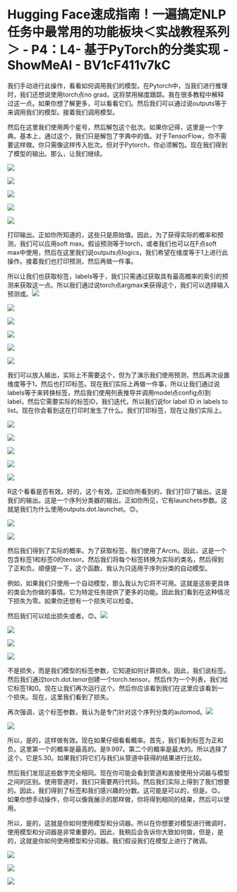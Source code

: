 # Hugging Face速成指南！一遍搞定NLP任务中最常用的功能板块＜实战教程系列＞ - P4：L4- 基于PyTorch的分类实现 - ShowMeAI - BV1cF411v7kC

我们手动进行此操作，看看如何调用我们的模型。在Pytorch中，当我们进行推理时，我们还想说使用torch点no grad。这将禁用梯度跟踪。我在很多教程中解释过这一点。如果你想了解更多，可以看看它们。然后我们可以通过说outputs等于来调用我们的模型。接着我们调用模型。

然后在这里我们使用两个星号，然后解包这个批次。如果你记得，这里是一个字典。基本上，通过这个，我们只是解包了字典中的值。对于TensorFlow，你不需要这样做。你只需像这样传入批次。但对于Pytorch，你必须解包。现在我们得到了模型的输出。那么，让我们继续。

![](img/6f843910cc38c033063518b8167635a3_1.png)

![](img/6f843910cc38c033063518b8167635a3_2.png)

![](img/6f843910cc38c033063518b8167635a3_3.png)

![](img/6f843910cc38c033063518b8167635a3_4.png)

![](img/6f843910cc38c033063518b8167635a3_5.png)

打印输出。正如你所知道的，这些只是原始值。因此，为了获得实际的概率和预测，我们可以应用soft max。假设预测等于torch，或者我们也可以在F点soft max中使用，然后在这里我们说outputs点logics，我们希望在维度等于1上进行此操作。接着我们也打印预测，然后再做一件事。

所以让我们也获取标签，labels等于，我们只需通过获取具有最高概率的索引的预测来获取这一点。所以我们通过说torch点argmax来获得这个，我们可以选择输入预测或。![](img/6f843910cc38c033063518b8167635a3_7.png)

![](img/6f843910cc38c033063518b8167635a3_8.png)

![](img/6f843910cc38c033063518b8167635a3_9.png)

![](img/6f843910cc38c033063518b8167635a3_10.png)

![](img/6f843910cc38c033063518b8167635a3_11.png)

![](img/6f843910cc38c033063518b8167635a3_12.png)

我们可以放入输出，实际上不需要这个，但为了演示我们使用预测，然后再次设置维度等于1，然后也打印标签。现在我们实际上再做一件事，所以让我们通过说labels等于来转换标签，然后我们使用列表推导并调用model点config点I到label，然后它需要实际的标签ID，我们迭代，所以我们说for label ID in labels to list。现在你会看到这在打印时发生了什么。我们打印标签，现在让我们实际上。

![](img/6f843910cc38c033063518b8167635a3_14.png)

![](img/6f843910cc38c033063518b8167635a3_15.png)

![](img/6f843910cc38c033063518b8167635a3_16.png)

![](img/6f843910cc38c033063518b8167635a3_17.png)

![](img/6f843910cc38c033063518b8167635a3_18.png)

R这个看看是否有效。好的，这个有效。正如你所看到的，我们打印了输出。这是我们的输出。这是一个序列分类器的输出。正如你所见，它有launchets参数。这就是我们为什么使用outputs.dot.launchet。😊。

![](img/6f843910cc38c033063518b8167635a3_20.png)

![](img/6f843910cc38c033063518b8167635a3_21.png)

然后我们得到了实际的概率。为了获取标签，我们使用了Arcm。因此，这是一个包含标签1和标签0的tensor。然后我们将每个标签转换为实际的类名，然后得到了正和负。顺便提一下，这个函数，我认为只适用于序列分类的自动模型。

例如，如果我们只使用一个自动模型，那么我认为它将不可用。这就是这些更具体的类会为你做的事情。它为特定任务提供了更多的功能。因此我们看到在这种情况下损失为零。如果你还想有一个损失可以检查。

然后我们可以给出损失或者。😊。![](img/6f843910cc38c033063518b8167635a3_23.png)

![](img/6f843910cc38c033063518b8167635a3_24.png)

![](img/6f843910cc38c033063518b8167635a3_25.png)

![](img/6f843910cc38c033063518b8167635a3_26.png)

不是损失，而是我们模型的标签参数，它知道如何计算损失。因此，我们说标签。然后我们通过torch.dot.tenor创建一个torch.tensor。然后作为一个列表，我们给它标签1和0。现在让我们再次运行这个。然后你应该看到我们在这里应该看到一个损失。现在，这里我们看到了损失。

再次强调，这个标签参数，我认为是专门针对这个序列分类的automod。![](img/6f843910cc38c033063518b8167635a3_28.png)

![](img/6f843910cc38c033063518b8167635a3_29.png)

所以，是的，这样做有效。现在如果仔细看看概率。首先，我们看到标签为正和负。这里第一个的概率是最高的。是9.997。第二个的概率是最大的。所以选择了这个。它是5.30。如果我们将它们与我们从管道中获得的结果进行比较。

然后我们发现这些数字完全相同。现在你可能会看到管道和直接使用分词器与模型之间的区别。使用管道时，我们只需要两行代码。然后我们实际上得到了我们想要的。因此，我们得到了标签和我们感兴趣的分数。这可能是可以的，但是。😊。如果你想手动操作，你可以像我展示的那样做，你将得到相同的结果，然后可以使用。

所以，是的，这就是你如何使用模型和分词器。所以在你想要对模型进行微调时，使用模型和分词器是非常重要的。因此，我稍后会告诉你大致如何做，但是，是的，这就是你如何使用模型和分词器。我们假设我们在模型上进行了微调。

![](img/6f843910cc38c033063518b8167635a3_31.png)

![](img/6f843910cc38c033063518b8167635a3_32.png)

![](img/6f843910cc38c033063518b8167635a3_33.png)
